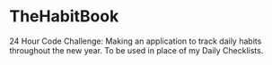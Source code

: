 # TheHabitBook
24 Hour Code Challenge: Making an application to track daily habits throughout the new year. To be used in place of my Daily Checklists.
